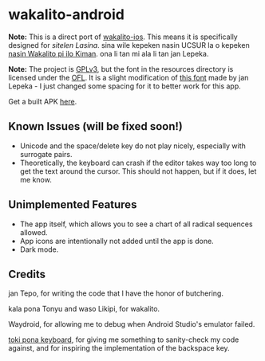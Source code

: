 # wakalito-android

**Note:** This is a direct port of [wakalito-ios](https://github.com/tbodt/wakalito-ios). This means it is specifically designed for
*sitelen Lasina*. sina wile kepeken nasin UCSUR la o kepeken [nasin Wakalito pi ilo Kiman](https://keyman.com/keyboards/sp_wakalito_ucsur).
ona li tan mi ala li tan jan Lepeka.

**Note:** The project is [GPLv3](./LICENSE), but the font in the resources directory is licensed under the [OFL](./OFL.txt).
It is a slight modification of [this font](https://www.kreativekorp.com/software/fonts/fairfaxponahd/) made by jan Lepeka - I just changed some spacing for it to better work for this app.

Get a built APK [here](https://mathmaster13.github.io/wakalito-android).

## Known Issues (will be fixed soon!)

- Unicode and the space/delete key do not play nicely, especially with surrogate pairs.
- Theoretically, the keyboard can crash if the editor takes way too long to get
the text around the cursor. This should not happen, but if it does, let me know.

## Unimplemented Features

- The app itself, which allows you to see a chart of all radical sequences allowed.
- App icons are intentionally not added until the app is done.
- Dark mode.

## Credits

jan Tepo, for writing the code that I have the honor of butchering.

kala pona Tonyu and waso Likipi, for wakalito.

Waydroid, for allowing me to debug when Android Studio's emulator failed.

[toki pona keyboard](https://github.com/timeopochin/tokiponakeyboard), for giving me something to
sanity-check my code against, and for inspiring the implementation of the backspace key.

